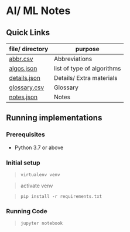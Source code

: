 # **AI/ ML Notes**

## **Quick Links**
| file/ directory | purpose |
|-|-|
| [abbr.csv](./abbr.csv) | Abbreviations |
| [algos.json](./algos.json) | list of type of algorithms |
| [details.json](./details.json) | Details/ Extra materials |
| [glossary.csv](./glossary.csv) | Glossary |
| [notes.json](./notes.json) | Notes |

## **Running implementations**

### **Prerequisites**
- Python 3.7 or above

### **Initial setup**
> `virtualenv venv`

> activate venv  

> `pip install -r requirements.txt`

### **Running Code**
> `jupyter notebook`

